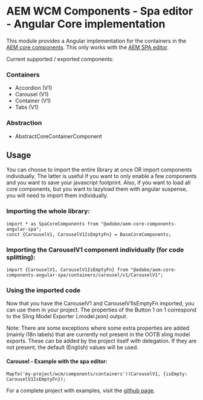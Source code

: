# AEM WCM Components - Spa editor - Angular Core implementation

This module provides a Angular implementation for the containers in the [AEM core components](https://www.aemcomponents.dev/). 
This only works with the [AEM SPA editor](https://docs.adobe.com/content/help/en/experience-manager-64/developing/headless/spas/spa-overview.html).

Current supported / exported components:

### Containers
 - Accordion (V1)
 - Carousel (V1)
 - Container (V1)
 - Tabs (V1)
 
### Abstraction
-  AbstractCoreContainerComponent

## Usage

You can choose to import the entire library at once OR import components individually. 
The latter is useful if you want to only enable a few components and you want to save your javascript footprint.
Also, if you want to load all core components, but you want to lazyload them with angular suspense, you will need to import them individually.

### Importing the whole library: 

```
import * as SpaCoreComponents from "@adobe/aem-core-components-angular-spa";
const {CarouselV1, CarouselV1IsEmptyFn} = BaseCoreComponents;
```

### Importing the CarouselV1 component individually (for code splitting):
 
```
import {CarouselV1, CarouselV1IsEmptyFn} from "@adobe/aem-core-components-angular-spa/containers/carousel/v1/CarouselV1";
```

### Using the imported code

Now that you have the CarouselV1 and CarouselV1IsEmptyFn imported, you can use them in your project.
The properties of the Button 1 on 1 correspond to the Sling Model Exporter (.model.json) output.

Note: There are some exceptions where some extra properties are added (mainly i18n labels) that are currently not present in the OOTB sling model exports.
These can be added by the project itself with delegation. If they are not present, the default (English) values will be used.

#### Carousel - Example with the spa editor:

```
MapTo('my-project/wcm/components/containers')(CarouselV1, {isEmpty: CarouselV1IsEmptyFn});
```

For a complete project with examples, visit the [github page](https://github.com/adobe/aem-angular-core-wcm-components/tree/master/examples).